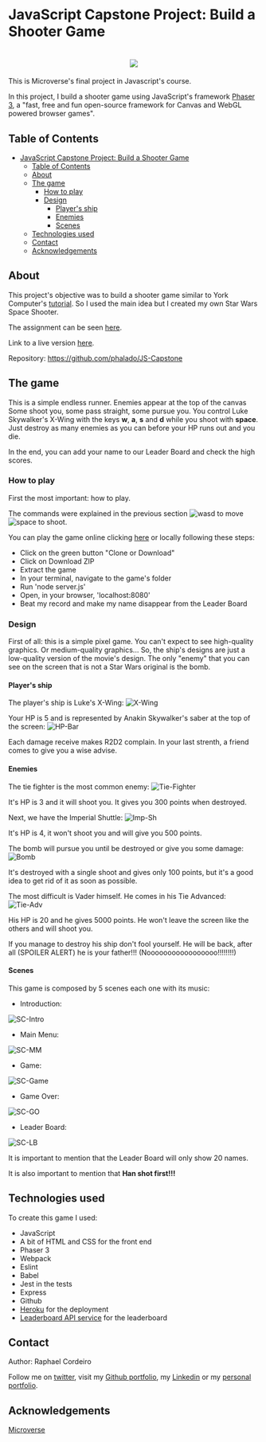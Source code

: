 # JavaScript Capstone Project: Build a Shooter Game

<h1 align="center"><img src="https://raw.githubusercontent.com/phalado/JS-Capstone/shooter/dist/content/gameTitle2.png"></h1>

This is Microverse's final project in Javascript's course.

In this project, I build a shooter game using JavaScript's framework [Phaser 3][phaser-url], a "fast, free and fun open-source framework for Canvas and WebGL powered browser games".


## Table of Contents

- [JavaScript Capstone Project: Build a Shooter Game](#javascript-capstone-project-build-a-shooter-game)
  - [Table of Contents](#table-of-contents)
  - [About](#about)
  - [The game](#the-game)
    - [How to play](#how-to-play)
    - [Design](#design)
      - [Player's ship](#players-ship)
      - [Enemies](#enemies)
      - [Scenes](#scenes)
  - [Technologies used](#technologies-used)
  - [Contact](#contact)
  - [Acknowledgements](#acknowledgements)


## About

This project's objective was to build a shooter game similar to York Computer's [tutorial][sg-tutorial]. So I used the main idea but I created my own Star Wars Space Shooter.

The assignment can be seen [here][assignment].

Link to a live version [here][live-version].

Repository: https://github.com/phalado/JS-Capstone


## The game

This is a simple endless runner. Enemies appear at the top of the canvas Some shoot you, some pass straight, some pursue you. You control Luke Skywalker's X-Wing with the keys **w**, **a**, **s** and **d** while you shoot with **space**. Just destroy as many enemies as you can before your HP runs out and you die. 

In the end, you can add your name to our Leader Board and check the high scores.


### How to play

First the most important: how to play.

The commands were explained in the previous section ![wasd][wasd] to move ![space][space] to shoot.


You can play the game online clicking [here][live-version] or locally following these steps:

* Click on the green button "Clone or Download"
* Click on Download ZIP
* Extract the game
* In your terminal, navigate to the game's folder
* Run 'node server.js'
* Open, in your browser, 'localhost:8080'
* Beat my record and make my name disappear from the Leader Board


### Design

First of all: this is a simple pixel game. You can't expect to see high-quality graphics. Or medium-quality graphics... So, the ship's designs are just a low-quality version of the movie's design. The only "enemy" that you can see on the screen that is not a Star Wars original is the bomb.


#### Player's ship

The player's ship is Luke's X-Wing: ![X-Wing][X-Wing]

Your HP is 5 and is represented by Anakin Skywalker's saber at the top of the screen: ![HP-Bar]

Each damage receive makes R2D2 complain. In your last strenth, a friend comes to give you a wise advise.


#### Enemies

The tie fighter is the most common enemy: ![Tie-Fighter][Tie-Fighter]

It's HP is 3 and it will shoot you. It gives you 300 points when destroyed.


Next, we have the Imperial Shuttle: ![Imp-Sh][Imp-Sh]

It's HP is 4, it won't shoot you and will give you 500 points.


The bomb will pursue you until be destroyed or give you some damage: ![Bomb][Bomb]

It's destroyed with a single shoot and gives only 100 points, but it's a good idea to get rid of it as soon as possible.


The most difficult is Vader himself. He comes in his Tie Advanced: ![Tie-Adv][Tie-Adv]

His HP is 20 and he gives 5000 points. He won't leave the screen like the others and will shoot you.

If you manage to destroy his ship don't fool yourself. He will be back, after all (SPOILER ALERT) he is your father!!! (Nooooooooooooooooo!!!!!!!!)


#### Scenes

This game is composed by 5 scenes each one with its music:

* Introduction: 

![SC-Intro][SC-Intro]

* Main Menu: 

![SC-MM][SC-MM]

* Game: 

![SC-Game][SC-Game]

* Game Over: 

![SC-GO][SC-GO]

* Leader Board: 

![SC-LB][SC-LB]


It is important to mention that the Leader Board will only show 20 names.

It is also important to mention that **Han shot first!!!** 


## Technologies used

To create this game I used:

* JavaScript
* A bit of HTML and CSS for the front end
* Phaser 3
* Webpack
* Eslint
* Babel
* Jest in the tests
* Express
* Github
* [Heroku](https://www.heroku.com/) for the deployment
* [Leaderboard API service][LB-API] for the leaderboard


## Contact

Author: Raphael Cordeiro

Follow me on [twitter][rapha-twitter],  visit my [Github portfolio][rapha-github], my [Linkedin][rapha-linkedin] or my [personal portfolio][rapha-personal].


## Acknowledgements

[Microverse][mcvs]




<!-- Links -->
[assignment]: https://www.notion.so/Shooter-game-203e819041c7486bb36f9e65faecba27
[live-version]: https://starwars-spaceshooter.herokuapp.com/
[phaser-url]: https://phaser.io/
[sg-tutorial]: https://learn.yorkcs.com/category/tutorials/gamedev/phaser-3/build-a-space-shooter-with-phaser-3/
[LB-API]: https://www.notion.so/Leaderboard-API-service-24c0c3c116974ac49488d4eb0267ade3
[mcvs]: https://www.microverse.org/
[rapha-github]: https://github.com/phalado
[rapha-twitter]: https://twitter.com/phalado
[rapha-linkedin]: https://www.linkedin.com/in/raphael-cordeiro/
[rapha-personal]: https://phalado.github.io/

<!-- Images -->
[logo]: https://raw.githubusercontent.com/phalado/JS-Capstone/shooter/dist/content/gameTitle2.png
[wasd]: https://raw.githubusercontent.com/phalado/JS-Capstone/shooter/Images/wasd.png
[space]: https://raw.githubusercontent.com/phalado/JS-Capstone/shooter/Images/space-key.png
[X-Wing]: https://raw.githubusercontent.com/phalado/JS-Capstone/shooter/dist/content/xWing.png
[Tie-Fighter]: https://raw.githubusercontent.com/phalado/JS-Capstone/shooter/dist/content/tieFighterp.png
[Tie-Adv]: https://raw.githubusercontent.com/phalado/JS-Capstone/shooter/dist/content/tieAdvanced.png
[Imp-Sh]: https://raw.githubusercontent.com/phalado/JS-Capstone/shooter/dist/content/imperialShutle.png
[Bomb]: https://raw.githubusercontent.com/phalado/JS-Capstone/shooter/dist/content/sprEnemy1.png
[HP-Bar]: https://raw.githubusercontent.com/phalado/JS-Capstone/shooter/dist/content/saberComplete.png
[SC-Intro]: https://raw.githubusercontent.com/phalado/JS-Capstone/shooter/Images/sceneIntro.png
[SC-MM]: https://raw.githubusercontent.com/phalado/JS-Capstone/shooter/Images/sceneMM.png
[SC-Game]: https://raw.githubusercontent.com/phalado/JS-Capstone/shooter/Images/sceneGame.png
[SC-GO]: https://raw.githubusercontent.com/phalado/JS-Capstone/shooter/Images/sceneGO.png
[SC-LB]: https://raw.githubusercontent.com/phalado/JS-Capstone/shooter/Images/sceneLB.png
